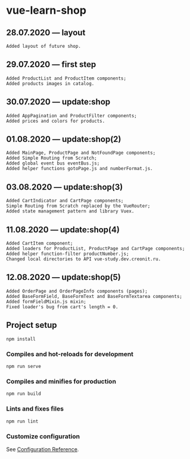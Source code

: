 # vue-learn-shop

## 28.07.2020 — layout
```
Added layout of future shop.
```

## 29.07.2020 — first step
```
Added ProductList and ProductItem components;
Added products images in catalog.
```

## 30.07.2020 — update:shop
```
Added AppPagination and ProductFilter components;
Added prices and colors for products.
```

## 01.08.2020 — update:shop(2)
```
Added MainPage, ProductPage and NotFoundPage components;
Added Simple Routing from Scratch;
Added global event bus eventBus.js;
Added helper functions gotoPage.js and numberFormat.js.
```

## 03.08.2020 — update:shop(3)
```
Added CartIndicator and CartPage components;
Simple Routing from Scratch replaced by the VueRouter;
Added state management pattern and library Vuex.
```

## 11.08.2020 — update:shop(4)
```
Added CartItem component;
Added loaders for ProductList, ProductPage and CartPage components;
Added helper function-filter productNumber.js;
Changed local directories to API vue-study.dev.creonit.ru.
```

## 12.08.2020 — update:shop(5)
```
Added OrderPage and OrderPageInfo components (pages);
Added BaseFormField, BaseFormText and BaseFormTextarea components;
Added formFieldMixin.js mixin;
Fixed loader's bug from cart's length = 0.
```



## Project setup
```
npm install
```

### Compiles and hot-reloads for development
```
npm run serve
```

### Compiles and minifies for production
```
npm run build
```

### Lints and fixes files
```
npm run lint
```

### Customize configuration
See [Configuration Reference](https://cli.vuejs.org/config/).
